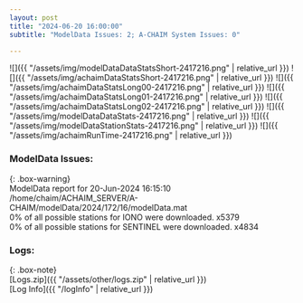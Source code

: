 ```yaml
---
layout: post
title: "2024-06-20 16:00:00"
subtitle: "ModelData Issues: 2; A-CHAIM System Issues: 0"

---
```


![]({{ "/assets/img/modelDataDataStatsShort-2417216.png" | relative_url }})
![]({{ "/assets/img/achaimDataStatsShort-2417216.png" | relative_url }})
![]({{ "/assets/img/achaimDataStatsLong00-2417216.png" | relative_url }})
![]({{ "/assets/img/achaimDataStatsLong01-2417216.png" | relative_url }})
![]({{ "/assets/img/achaimDataStatsLong02-2417216.png" | relative_url }})
![]({{ "/assets/img/modelDataDataStats-2417216.png" | relative_url }})
![]({{ "/assets/img/modelDataStationStats-2417216.png" | relative_url }})
![]({{ "/assets/img/achaimRunTime-2417216.png" | relative_url }})


### ModelData Issues:  
  
{: .box-warning}  
 ModelData report for 20-Jun-2024 16:15:10   
 /home/chaim/ACHAIM_SERVER/A-CHAIM/modelData/2024/172/16/modelData.mat   
 0% of all possible stations for IONO were downloaded. x5379   
 0% of all possible stations for SENTINEL were downloaded. x4834   
  


### Logs:  
  
{: .box-note}  
[Logs.zip]({{ "/assets/other/logs.zip" | relative_url }})  
[Log Info]({{ "/logInfo" | relative_url }})  
